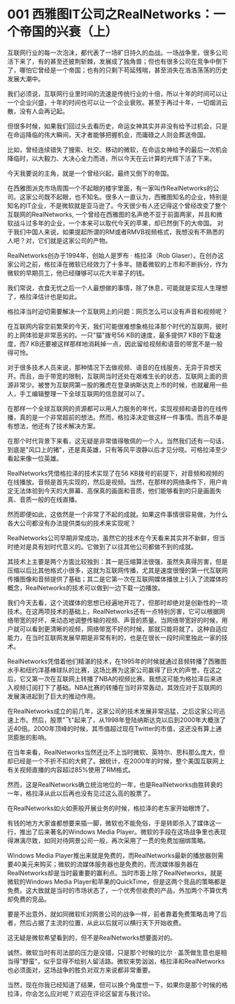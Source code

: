 # 001 西雅图IT公司之RealNetworks：一个帝国的兴衰（上）

互联网行业的每一次泡沫，都代表了一场旷日持久的血战。一场战争里，很多公司活下来了，有的甚至还披荆斩棘，发展成了独角兽；但也有很多公司在竞争中倒下了，哪怕它曾经是一个帝国；也有的只剩下苟延残喘，甚至消失在浩浩荡荡的历史发展大潮中。

我们必须说，互联网行业里时间的流速是传统行业的十倍，所以十年的时间可以让一个企业兴盛，十年的时间也可以让一个企业衰败。甚至于再过十年，一切烟消云散，没有人会再记起。

但很多时候，如果我们回过头去看历史，命运女神其实并非没有给予过机会，只是在命运降临的伟大瞬间，天才者能够把握机会，而庸碌之人则会葬送帝国。

比如，曾经连续错失了搜索、社交、移动的微软，在命运女神给予的最后一次机会降临时，以大毅力、大决心全力而进，所以今天在云计算的光辉下活了下来。

今天我要说的主角，就是一个曾经兴起，最终又倒下的帝国。

在西雅图派克市场周围一个不起眼的楼宇里面，有一家叫作RealNetworks的公司。这家公司既不起眼，也不知名。很多人一直认为，西雅图知名的企业，特别是知名的IT企业，不是微软就是亚马逊了。今天很少有人还记得这个曾经改变了整个互联网的RealNetworks,
一个曾经在西雅图的名声绝不亚于前面两家，并且和微软战斗过多年的企业，一个本来可以取代今天的苹果，却已然倒下的大帝国。
对于我们中国人来说，如果提起所谓的RM或者RMVB视频格式，我想没有不熟悉的人吧？对，它们就是这家公司的产物。

RealNetworks创办于1994年，创始人是罗布 · 格拉泽（Rob
Glaser）。在创办这家公司之前，格拉泽在微软已经效力了十多年。随着微软的上市和不断拆分，作为微软的早期员工，他已经赚够可以花大半辈子的钱。

我们常说，衣食无忧之后一个人最想做的事情，除了休息，可能就是实现人生理想了，格拉泽估计也是如此。

格拉泽当时迫切需要解决一个互联网上的问题：网页怎么可以没有声音和视频呢？

在互联网内容空前繁荣的今天，我们可能很难想象格拉泽那个时代的互联网，彼时的上网体验是非常恶劣的。一只"猫"拨号56
KB的速度，最多提供7 KB的下载速度，而7
KB还要被这样那样地消耗掉一点，因此留给视频和语音的带宽不是一般得可怜。

对于很多技术人员来说，那种情况下去做视频、语音的在线服务，无异于异想天开。而且，由于带宽的限制，互联网当时还处在艰难生长的状态，互联网上面的资源非常少。被誉为互联网第一股的雅虎在登录纳斯达克上市的时候，也就雇用一些人，手工编辑整理一下全球互联网的信息就可以了。

在那样一个全球互联网的资源都可以用人力服务的年代，实现视频和语音的在线传播，真的是一个非常超前的想法。然而，格拉泽决定做这样一件事情。而且不单是有想法，他还有了技术解决方案。

在那个时代背景下来看，这无疑是非常值得敬佩的一个人。当然我们还有一句话，到底是"风口上的猪"，还是真英雄，只有等风平浪静以后才见分晓。可格拉泽至少看起来像一位英雄。

RealNetworks凭借格拉泽的技术实现了在56
KB拨号的前提下，对音频和视频的在线播放。音频是首先实现的，然后是视频。当然，在那样的网络条件下，用户肯定无法体验到今天的大屏幕、高保真的画面和音质，他们能够看到的只是画面失真、音质一般的在线直播。

然而即便如此，这依然是一个非常了不起的成就。如果这件事情很容易做，为什么各大公司都没有办法提供类似的技术来实现呢？

RealNetworks公司早期非常成功，虽然它的技术在今天看来其实并不新鲜，但当时绝对是具有划时代意义的。它做到了以往其他公司都做不到的成就。

其技术上主要是两个方面比较独到：其一是压缩算法很强，虽然失真得厉害，但是压缩以后比其他格式小很多，这就为互联网传播，尤其是速度很慢的第一代互联网传播图像和音频提供了基础；其二是它第一次在互联网媒体播放上引入了流媒体的概念，RealNetworks的技术可以做到一边下载一边播放。

我们今天去看，这个流媒体的思想已经遍地开花了，但那时却绝对是创新性的一项技术。在这两项技术的基础上，RealNetworks还有一点特别厉害，它可以根据网络带宽的好坏，来动态地调整传输的视频、声音的质量。当网络带宽好的时候，用户就可以看到更清晰的视频，网络带宽不好的时候，那就只能将就了。这种自适应能力，在当时互联网发展早期是非常有利的，也是在很长一段时间里独此一家的技术。

RealNetworks凭借着他们精湛的技术，在1995年的时候就通过音频转播了西雅图水手和纽约洋基棒球队的比赛，这场比赛为这家公司赢得了巨大的声誉。在这之后，它又第一次在互联网上转播了NBA的视频比赛。我想这可能为格拉泽后来进入视频订阅打下了基础。NBA比赛的转播在当时非常轰动，其效应对于互联网的发展演进起到了巨大的推动作用。

在RealNetworks成立的前几年，这家公司的技术发展非常迅猛，之后这家公司迅速上市。然后，股票"飞"起来了，从1998年登陆纳斯达克以后到2000年大概涨了近40倍。2000年顶峰的时候，其市值超过现在Twitter的市值，这还没有算上通货膨胀的影响。

在当年来看，RealNetworks当然还比不上当时微软、英特尔、思科那么庞大，但却已经是一个不折不扣的大鳄了。据统计，在2000年的时候，整个美国互联网上有关视频直播的内容超过85%使用了RM格式。

然而，这是RealNetworks确立统治地位的一年，也是RealNetworks由胜转衰的一年，格拉泽从此以后再也没有见过这么高的股票了。

在RealNetworks如火如荼般开展业务的时候，格拉泽的老东家开始眼馋了。

有钱的地方大家谁都想要来插一脚，微软也不能免俗，于是转即杀入了媒体这一行，推出了后来著名的Windows
Media
Player。微软的手段在这场战争里也表现得淋漓尽致，如同对待网景公司一般，再次采用了一贯的免费加捆绑策略。

Windows Media
Player推出来就是免费的，而RealNetworks最新的播放器则需要40美元来购买；微软的流媒体服务器也是免费的，而流媒体服务器在RealNetworks却是当时最重要的赢利点。当时市面上除了RealNetworks，就是微软的Windows
Media
Player和苹果的QuickTime，但是这两个竞品的策略都是免费。这大致就是当时的市场状态了，一个优秀但收费的产品，外加两个不算优秀却免费的竞品。

要是不出意外，就如同微软IE对网景公司的战争一样，前者靠着免费策略击垮了后者，然后占据了主流的位置，从此以后就可以横行天下开始收费。

这无疑是微软希望看到的，但不是RealNetworks想要面对的。

诚然，微软当时有司法部的压力是没错，只是那个时候的比尔 ·
盖茨做生意也是相当得"野蛮"，似乎显得不给别人留活路。微软来势汹汹，格拉泽和RealNetworks也必须面对，这场战争的胜负对双方来说都非常重要。

当然，现在你我已经知道了结果，但可以换个角度想一下，如果你是那个时候的格拉泽，你会怎么应对呢？欢迎在评论区留言与我讨论。
